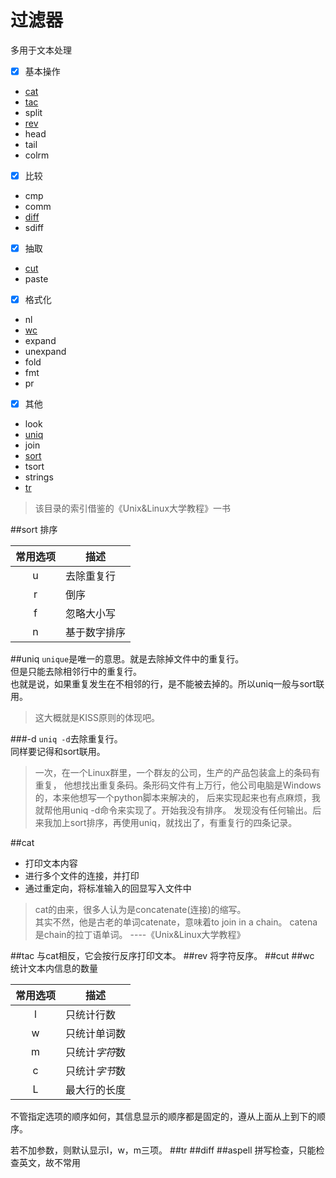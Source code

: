 过滤器
========
多用于文本处理
- [x] 基本操作
* [cat](#cat)
* [tac](#tac)
* split
* [rev](#rev)
* head
* tail
* colrm
- [x] 比较
* cmp
* comm
* [diff](#diff)
* sdiff
- [x] 抽取
* [cut](#cut)
* paste
- [x] 格式化
* nl
* [wc](#wc)
* expand
* unexpand
* fold
* fmt
* pr
- [x] 其他
* look
* [uniq](#uniq)
* join
* [sort](#sort)
* tsort
* strings
* [tr](#tr)

>该目录的索引借鉴的《Unix&Linux大学教程》一书

##sort
排序

|常用选项|描述|
|:------:|----|
|u|去除重复行
|r|倒序
|f|忽略大小写
|n|基于数字排序
##uniq
`unique`是唯一的意思。就是去除掉文件中的重复行。  
但是只能去除相邻行中的重复行。  
也就是说，如果重复发生在不相邻的行，是不能被去掉的。所以uniq一般与sort联用。
>这大概就是KISS原则的体现吧。 

###-d
`uniq -d`去除重复行。  
同样要记得和sort联用。  
>一次，在一个Linux群里，一个群友的公司，生产的产品包装盒上的条码有重复，
他想找出重复条码。条形码文件有上万行，他公司电脑是Windows的，本来他想写一个python脚本来解决的，
后来实现起来也有点麻烦，我就帮他用uniq -d命令来实现了。开始我没有排序。
发现没有任何输出。后来我加上sort排序，再使用uniq，就找出了，有重复行的四条记录。

##cat
* 打印文本内容
* 进行多个文件的连接，并打印
* 通过重定向，将标准输入的回显写入文件中

>cat的由来，很多人认为是concatenate(连接)的缩写。  
其实不然，他是古老的单词catenate，意味着to join in a chain。
catena是chain的拉丁语单词。
----《Unix&Linux大学教程》

##tac
与cat相反，它会按行反序打印文本。
##rev
将字符反序。
##cut
##wc
统计文本内信息的数量

|常用选项|描述|
|:------:|----|
|l|只统计行数|
|w|只统计单词数|
|m|只统计*字符*数|
|c|只统计*字节*数|
|L|最大行的长度|
不管指定选项的顺序如何，其信息显示的顺序都是固定的，遵从上面从上到下的顺序。

若不加参数，则默认显示l，w，m三项。
##tr
##diff
##aspell
拼写检查，只能检查英文，故不常用
